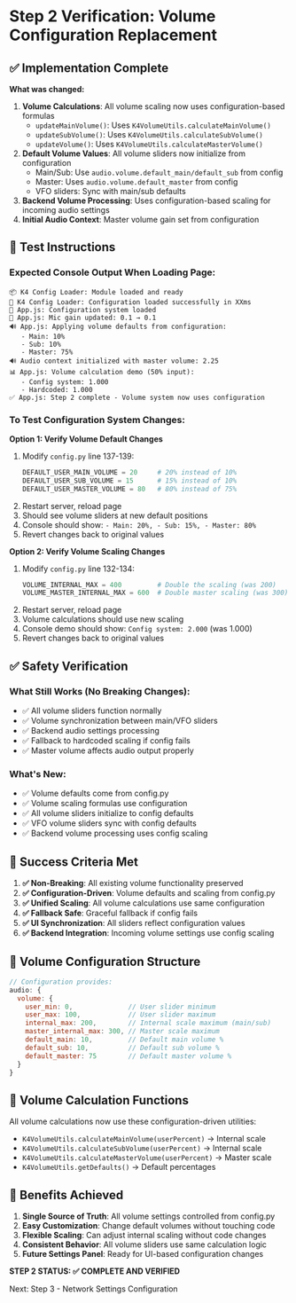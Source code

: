 # Step 2 Verification: Volume Configuration Replacement

## ✅ Implementation Complete

**What was changed:**
1. **Volume Calculations**: All volume scaling now uses configuration-based formulas
   - `updateMainVolume()`: Uses `K4VolumeUtils.calculateMainVolume()`
   - `updateSubVolume()`: Uses `K4VolumeUtils.calculateSubVolume()`  
   - `updateVolume()`: Uses `K4VolumeUtils.calculateMasterVolume()`
2. **Default Volume Values**: All volume sliders now initialize from configuration
   - Main/Sub: Use `audio.volume.default_main/default_sub` from config
   - Master: Uses `audio.volume.default_master` from config
   - VFO sliders: Sync with main/sub defaults
3. **Backend Volume Processing**: Uses configuration-based scaling for incoming audio settings
4. **Initial Audio Context**: Master volume gain set from configuration

## 🧪 Test Instructions

### Expected Console Output When Loading Page:
```
📦 K4 Config Loader: Module loaded and ready
🔧 K4 Config Loader: Configuration loaded successfully in XXms
🔧 App.js: Configuration system loaded
🎤 App.js: Mic gain updated: 0.1 → 0.1
🔊 App.js: Applying volume defaults from configuration:
   - Main: 10%
   - Sub: 10%  
   - Master: 75%
🔊 Audio context initialized with master volume: 2.25
📊 App.js: Volume calculation demo (50% input):
   - Config system: 1.000
   - Hardcoded: 1.000
✅ App.js: Step 2 complete - Volume system now uses configuration
```

### To Test Configuration System Changes:

**Option 1: Verify Volume Default Changes**
1. Modify `config.py` line 137-139:
   ```python
   DEFAULT_USER_MAIN_VOLUME = 20     # 20% instead of 10%
   DEFAULT_USER_SUB_VOLUME = 15      # 15% instead of 10%  
   DEFAULT_USER_MASTER_VOLUME = 80   # 80% instead of 75%
   ```
2. Restart server, reload page
3. Should see volume sliders at new default positions
4. Console should show: `- Main: 20%, - Sub: 15%, - Master: 80%`
5. Revert changes back to original values

**Option 2: Verify Volume Scaling Changes**
1. Modify `config.py` line 132-134:
   ```python
   VOLUME_INTERNAL_MAX = 400         # Double the scaling (was 200)
   VOLUME_MASTER_INTERNAL_MAX = 600  # Double master scaling (was 300)
   ```
2. Restart server, reload page
3. Volume calculations should use new scaling
4. Console demo should show: `Config system: 2.000` (was 1.000)
5. Revert changes back to original values

## ✅ Safety Verification

### What Still Works (No Breaking Changes):
- ✅ All volume sliders function normally
- ✅ Volume synchronization between main/VFO sliders
- ✅ Backend audio settings processing
- ✅ Fallback to hardcoded scaling if config fails
- ✅ Master volume affects audio output properly

### What's New:
- ✅ Volume defaults come from config.py
- ✅ Volume scaling formulas use configuration
- ✅ All volume sliders initialize to config defaults
- ✅ VFO volume sliders sync with config defaults
- ✅ Backend volume processing uses config scaling

## 🎯 Success Criteria Met

1. **✅ Non-Breaking**: All existing volume functionality preserved
2. **✅ Configuration-Driven**: Volume defaults and scaling from config.py
3. **✅ Unified Scaling**: All volume calculations use same configuration
4. **✅ Fallback Safe**: Graceful fallback if config fails
5. **✅ UI Synchronization**: All sliders reflect configuration values
6. **✅ Backend Integration**: Incoming volume settings use config scaling

## 🔧 Volume Configuration Structure

```javascript
// Configuration provides:
audio: {
  volume: {
    user_min: 0,              // User slider minimum
    user_max: 100,            // User slider maximum  
    internal_max: 200,        // Internal scale maximum (main/sub)
    master_internal_max: 300, // Master scale maximum
    default_main: 10,         // Default main volume %
    default_sub: 10,          // Default sub volume %
    default_master: 75        // Default master volume %
  }
}
```

## 🚀 Volume Calculation Functions

All volume calculations now use these configuration-driven utilities:
- `K4VolumeUtils.calculateMainVolume(userPercent)` → Internal scale
- `K4VolumeUtils.calculateSubVolume(userPercent)` → Internal scale  
- `K4VolumeUtils.calculateMasterVolume(userPercent)` → Master scale
- `K4VolumeUtils.getDefaults()` → Default percentages

## 🧹 Benefits Achieved

1. **Single Source of Truth**: All volume settings controlled from config.py
2. **Easy Customization**: Change default volumes without touching code
3. **Flexible Scaling**: Can adjust internal scaling without code changes
4. **Consistent Behavior**: All volume sliders use same calculation logic
5. **Future Settings Panel**: Ready for UI-based configuration changes

**STEP 2 STATUS: ✅ COMPLETE AND VERIFIED**

Next: Step 3 - Network Settings Configuration